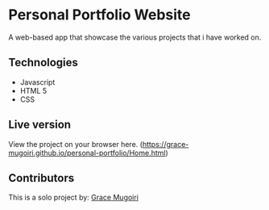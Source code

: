 # Personal Portfolio Website
A web-based app that showcase the various projects that i have worked on.

## Technologies
- Javascript
- HTML 5
- CSS


## Live version
View the project on your browser here. (https://grace-mugoiri.github.io/personal-portfolio/Home.html)

## Contributors

This is a solo project by: [Grace Mugoiri](https://github.com/grace-mugoiri)
